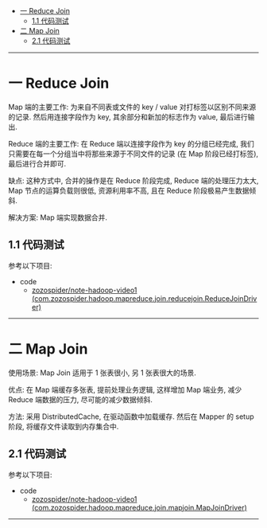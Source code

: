 
- [一 Reduce Join](#一-reduce-join)
    - [1.1 代码测试](#11-代码测试)
- [二 Map Join](#二-map-join)
    - [2.1 代码测试](#21-代码测试)

---

# 一 Reduce Join

Map 端的主要工作: 为来自不同表或文件的 key / value 对打标签以区别不同来源的记录. 然后用连接字段作为 key, 其余部分和新加的标志作为 value, 最后进行输出.

Reduce 端的主要工作: 在 Reduce 端以连接字段作为 key 的分组已经完成, 我们只需要在每一个分组当中将那些来源于不同文件的记录 (在 Map 阶段已经打标签), 最后进行合并即可.

缺点: 这种方式中, 合并的操作是在 Reduce 阶段完成, Reduce 端的处理压力太大, Map 节点的运算负载则很低, 资源利用率不高, 且在 Reduce 阶段极易产生数据倾斜.

解决方案: Map 端实现数据合并.

## 1.1 代码测试

参考以下项目:

- code
  - [zozospider/note-hadoop-video1 (com.zozospider.hadoop.mapreduce.join.reducejoin.ReduceJoinDriver)](https://github.com/zozospider/note-hadoop-video1)

---

# 二 Map Join

使用场景: Map Join 适用于 1 张表很小, 另 1 张表很大的场景.

优点: 在 Map 端缓存多张表, 提前处理业务逻辑, 这样增加 Map 端业务, 减少 Reduce 端数据的压力, 尽可能的减少数据倾斜.

方法: 采用 DistributedCache, 在驱动函数中加载缓存. 然后在 Mapper 的 setup 阶段, 将缓存文件读取到内存集合中.

## 2.1 代码测试

参考以下项目:

- code
  - [zozospider/note-hadoop-video1 (com.zozospider.hadoop.mapreduce.join.mapjoin.MapJoinDriver)](https://github.com/zozospider/note-hadoop-video1)

---
